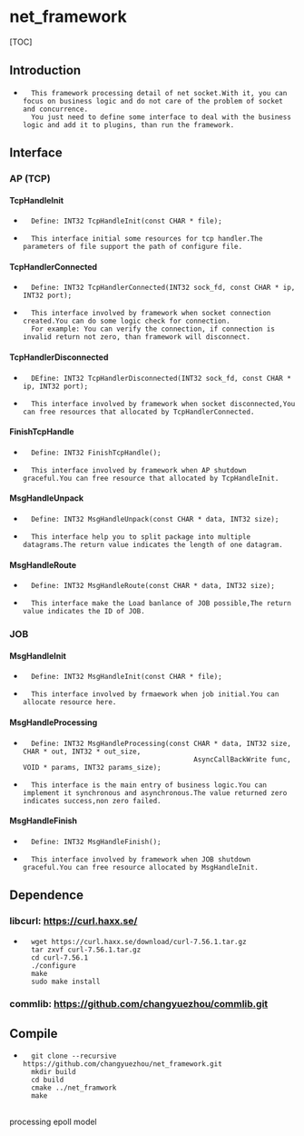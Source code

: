 # net_framework
[TOC]
## Introduction
*       This framework processing detail of net socket.With it, you can focus on business logic and do not care of the problem of socket and concurrence.
        You just need to define some interface to deal with the business logic and add it to plugins, than run the framework.

## Interface

### AP (TCP)

#### TcpHandleInit
*       Define: INT32 TcpHandleInit(const CHAR * file);
*       This interface initial some resources for tcp handler.The parameters of file support the path of configure file.

#### TcpHandlerConnected
*       Define: INT32 TcpHandlerConnected(INT32 sock_fd, const CHAR * ip, INT32 port);
*       This interface involved by framework when socket connection created.You can do some logic check for connection.
        For example: You can verify the connection, if connection is invalid return not zero, than framework will disconnect.

#### TcpHandlerDisconnected
*       DEfine: INT32 TcpHandlerDisconnected(INT32 sock_fd, const CHAR * ip, INT32 port);
*       This interface involved by framework when socket disconnected,You can free resources that allocated by TcpHandlerConnected.

#### FinishTcpHandle
*       Define: INT32 FinishTcpHandle();
*       This interface involved by framework when AP shutdown graceful.You can free resource that allocated by TcpHandleInit.

#### MsgHandleUnpack
*       Define: INT32 MsgHandleUnpack(const CHAR * data, INT32 size);
*       This interface help you to split package into multiple datagrams.The return value indicates the length of one datagram.

#### MsgHandleRoute
*       Define: INT32 MsgHandleRoute(const CHAR * data, INT32 size);
*       This interface make the Load banlance of JOB possible,The return value indicates the ID of JOB.

### JOB
#### MsgHandleInit
*       Define: INT32 MsgHandleInit(const CHAR * file);
*       This interface involved by frmaework when job initial.You can allocate resource here.

#### MsgHandleProcessing
*       Define: INT32 MsgHandleProcessing(const CHAR * data, INT32 size, CHAR * out, INT32 * out_size,
                                                AsyncCallBackWrite func, VOID * params, INT32 params_size);
                                                
*       This interface is the main entry of business logic.You can implement it synchronous and asynchronous.The value returned zero indicates success,non zero failed.

#### MsgHandleFinish
*       Define: INT32 MsgHandleFinish();
*       This interface involved by framework when JOB shutdown graceful.You can free resource allocated by MsgHandleInit.


## Dependence
### libcurl: https://curl.haxx.se/

*       wget https://curl.haxx.se/download/curl-7.56.1.tar.gz 
        tar zxvf curl-7.56.1.tar.gz
        cd curl-7.56.1 
        ./configure
        make
        sudo make install
        
### commlib: https://github.com/changyuezhou/commlib.git

## Compile
*       git clone --recursive https://github.com/changyuezhou/net_framework.git
        mkdir build
        cd build
        cmake ../net_framwork
        make
        
##         
             
processing epoll model
